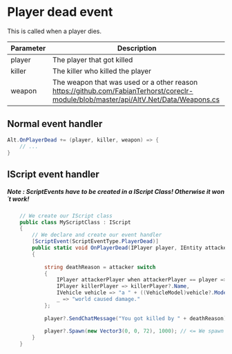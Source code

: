 # Player dead event

This is called when a player dies.

| Parameter | Description  |
|-----------|--------------|
| player    | The player that got killed |
| killer    | The killer who killed the player |
| weapon    | The weapon that was used or a other reason https://github.com/FabianTerhorst/coreclr-module/blob/master/api/AltV.Net/Data/Weapons.cs |

## Normal event handler

```csharp
Alt.OnPlayerDead += (player, killer, weapon) => {
    // ...
}
```

## IScript event handler

##### Note : ScriptEvents have to be created in a IScript Class! Otherwise it won´t work!

```csharp 
    // We create our IScript class
    public class MyScriptClass : IScript
    {
        // We declare and create our event handler
        [ScriptEvent(ScriptEventType.PlayerDead)]
        public static void OnPlayerDead(IPlayer player, IEntity attacker, uint weapon)
        {
            
            string deathReason = attacker switch
            {
                IPlayer attackerPlayer when attackerPlayer == player => "yourself!",
                IPlayer killerPlayer => killerPlayer?.Name,
                IVehicle vehicle => "a " + ((VehicleModel)vehicle?.Model),
                _ => "world caused damage."
            };
            
            player?.SendChatMessage("You got killed by " + deathReason);
            
            player?.Spawn(new Vector3(0, 0, 72), 1000); // <= We spawn the dead player after 1000ms.
        }
    }
```
